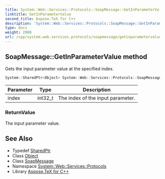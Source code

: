 ```yaml
---
title: System::Web::Services::Protocols::SoapMessage::GetInParameterValue method
linktitle: GetInParameterValue
second_title: Aspose.TeX for C++
description: 'System::Web::Services::Protocols::SoapMessage::GetInParameterValue method. Gets the input parameter value at the specified index in C++.'
type: docs
weight: 2000
url: /cpp/system.web.services.protocols/soapmessage/getinparametervalue/
---
```

## SoapMessage::GetInParameterValue method


Gets the input parameter value at the specified index.

```cpp
System::SharedPtr<Object> System::Web::Services::Protocols::SoapMessage::GetInParameterValue(int32_t index)
```


| Parameter | Type | Description |
| --- | --- | --- |
| index | int32_t | The index of the input parameter. |

### ReturnValue

The input parameter value.

## See Also

* Typedef [SharedPtr](../../../system/sharedptr/)
* Class [Object](../../../system/object/)
* Class [SoapMessage](../)
* Namespace [System::Web::Services::Protocols](../../)
* Library [Aspose.TeX for C++](../../../)

